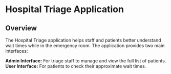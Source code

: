 # Hospital Triage Application

## Overview

The Hospital Triage application helps staff and patients better understand wait times while in the emergency room. The application provides two main interfaces:

**Admin Interface:** For triage staff to manage and view the full list of patients.
**User Interface:** For patients to check their approximate wait times.
